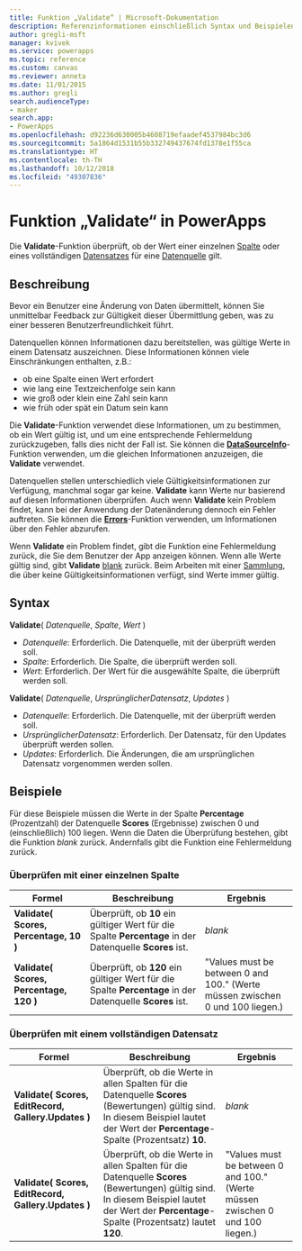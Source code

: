 ```yaml
---
title: Funktion „Validate“ | Microsoft-Dokumentation
description: Referenzinformationen einschließlich Syntax und Beispielen für die Funktion „Validate“ in PowerApps
author: gregli-msft
manager: kvivek
ms.service: powerapps
ms.topic: reference
ms.custom: canvas
ms.reviewer: anneta
ms.date: 11/01/2015
ms.author: gregli
search.audienceType:
- maker
search.app:
- PowerApps
ms.openlocfilehash: d92236d630005b4608719efaadef4537984bc3d6
ms.sourcegitcommit: 5a1864d1531b55b332749437674fd1378e1f55ca
ms.translationtype: HT
ms.contentlocale: th-TH
ms.lasthandoff: 10/12/2018
ms.locfileid: "49307836"
---
```

# <a name="validate-function-in-powerapps"></a>Funktion „Validate“ in PowerApps
Die **Validate**-Funktion überprüft, ob der Wert einer einzelnen [Spalte](../working-with-tables.md#columns) oder eines vollständigen [Datensatzes](../working-with-tables.md#records) für eine [Datenquelle](../working-with-data-sources.md) gilt.  

## <a name="description"></a>Beschreibung
Bevor ein Benutzer eine Änderung von Daten übermittelt, können Sie unmittelbar Feedback zur Gültigkeit dieser Übermittlung geben, was zu einer besseren Benutzerfreundlichkeit führt.

Datenquellen können Informationen dazu bereitstellen, was gültige Werte in einem Datensatz auszeichnen. Diese Informationen können viele Einschränkungen enthalten, z.B.:

* ob eine Spalte einen Wert erfordert
* wie lang eine Textzeichenfolge sein kann
* wie groß oder klein eine Zahl sein kann
* wie früh oder spät ein Datum sein kann

Die **Validate**-Funktion verwendet diese Informationen, um zu bestimmen, ob ein Wert gültig ist, und um eine entsprechende Fehlermeldung zurückzugeben, falls dies nicht der Fall ist. Sie können die **[DataSourceInfo](function-datasourceinfo.md)**-Funktion verwenden, um die gleichen Informationen anzuzeigen, die **Validate** verwendet.

Datenquellen stellen unterschiedlich viele Gültigkeitsinformationen zur Verfügung, manchmal sogar gar keine. **Validate** kann Werte nur basierend auf diesen Informationen überprüfen. Auch wenn **Validate** kein Problem findet, kann bei der Anwendung der Datenänderung dennoch ein Fehler auftreten. Sie können die **[Errors](function-errors.md)**-Funktion verwenden, um Informationen über den Fehler abzurufen.

Wenn **Validate** ein Problem findet, gibt die Funktion eine Fehlermeldung zurück, die Sie dem Benutzer der App anzeigen können. Wenn alle Werte gültig sind, gibt **Validate** [blank](function-isblank-isempty.md) zurück. Beim Arbeiten mit einer [Sammlung](../working-with-data-sources.md#collections), die über keine Gültigkeitsinformationen verfügt, sind Werte immer gültig.

## <a name="syntax"></a>Syntax
**Validate**( *Datenquelle*, *Spalte*, *Wert* )

* *Datenquelle*: Erforderlich. Die Datenquelle, mit der überprüft werden soll.
* *Spalte*: Erforderlich. Die Spalte, die überprüft werden soll.
* *Wert*: Erforderlich. Der Wert für die ausgewählte Spalte, die überprüft werden soll.

**Validate**( *Datenquelle*, *UrsprünglicherDatensatz*, *Updates* )

* *Datenquelle*: Erforderlich. Die Datenquelle, mit der überprüft werden soll.
* *UrsprünglicherDatensatz*: Erforderlich.  Der Datensatz, für den Updates überprüft werden sollen.
* *Updates*: Erforderlich.  Die Änderungen, die am ursprünglichen Datensatz vorgenommen werden sollen.

## <a name="examples"></a>Beispiele
Für diese Beispiele müssen die Werte in der Spalte **Percentage** (Prozentzahl) der Datenquelle **Scores** (Ergebnisse) zwischen 0 und (einschließlich) 100 liegen. Wenn die Daten die Überprüfung bestehen, gibt die Funktion *blank* zurück. Andernfalls gibt die Funktion eine Fehlermeldung zurück.

### <a name="validate-with-a-single-column"></a>Überprüfen mit einer einzelnen Spalte

| Formel | Beschreibung | Ergebnis |
| --- | --- | --- |
| **Validate( Scores, Percentage, 10 )** |Überprüft, ob **10** ein gültiger Wert für die Spalte **Percentage** in der Datenquelle **Scores** ist. |*blank* |
| **Validate( Scores, Percentage, 120 )** |Überprüft, ob **120** ein gültiger Wert für die Spalte **Percentage** in der Datenquelle **Scores** ist. |"Values must be between 0 and 100." (Werte müssen zwischen 0 und 100 liegen.) |

### <a name="validate-with-a-complete-record"></a>Überprüfen mit einem vollständigen Datensatz

| Formel | Beschreibung | Ergebnis |
| --- | --- | --- |
| **Validate( Scores, EditRecord, Gallery.Updates )** |Überprüft, ob die Werte in allen Spalten für die Datenquelle **Scores** (Bewertungen) gültig sind. In diesem Beispiel lautet der Wert der **Percentage**-Spalte (Prozentsatz) **10**. |*blank* |
| **Validate( Scores, EditRecord, Gallery.Updates )** | Überprüft, ob die Werte in allen Spalten für die Datenquelle **Scores** (Bewertungen) gültig sind. In diesem Beispiel lautet der Wert der **Percentage**-Spalte (Prozentsatz) lautet **120**. |"Values must be between 0 and 100." (Werte müssen zwischen 0 und 100 liegen.) |

